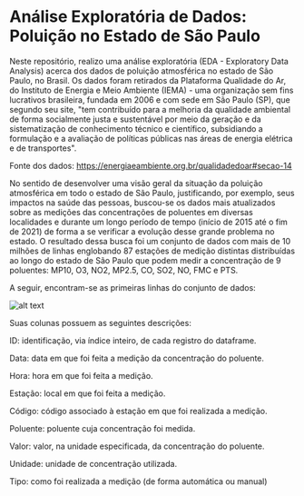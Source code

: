 # Análise Exploratória de Dados: Poluição no Estado de São Paulo

Neste repositório, realizo uma análise exploratória (EDA - Exploratory Data Analysis) acerca dos dados de poluição atmosférica no estado de São Paulo, no Brasil. Os dados foram retirados da Plataforma Qualidade do Ar, do Instituto de Energia e Meio Ambiente (IEMA) - uma organização sem fins lucrativos brasileira, fundada em 2006 e com sede em São Paulo (SP), que segundo seu site, "tem contribuído para a melhoria da qualidade ambiental de forma socialmente justa e sustentável por meio da geração e da sistematização de conhecimento técnico e científico, subsidiando a formulação e a avaliação de políticas públicas nas áreas de energia elétrica e de transportes".

Fonte dos dados: https://energiaeambiente.org.br/qualidadedoar#secao-14

No sentido de desenvolver uma visão geral da situação da poluição atmosférica em todo o estado de São Paulo, justificando, por exemplo, seus impactos na saúde das pessoas, buscou-se os dados mais atualizados sobre as medições das concentrações de poluentes em diversas localidades e durante um longo período de tempo (início de 2015 até o fim de 2021) de forma a se verificar a evolução desse grande problema no estado. O resultado dessa busca foi um conjunto de dados com mais de 10 milhões de linhas englobando 87 estações de medição distintas distribuídas ao longo do estado de São Paulo que podem medir a concentração de 9 poluentes: MP10, O3, NO2, MP2.5, CO, SO2, NO, FMC e PTS. 

A seguir, encontram-se as primeiras linhas do conjunto de dados:

![alt text](https://github.com/Samirnunes/sp_polution_eda/blob/main/images/visao_geral_dataframe.PNG)

Suas colunas possuem as seguintes descrições:

ID: identificação, via índice inteiro, de cada registro do dataframe.

Data: data em que foi feita a medição da concentração do poluente.

Hora: hora em que foi feita a medição.

Estação: local em que foi feita a medição.

Código: código associado à estação em que foi realizada a medição.

Poluente: poluente cuja concentração foi medida.

Valor: valor, na unidade especificada, da concentração do poluente.

Unidade: unidade de concentração utilizada.

Tipo: como foi realizada a medição (de forma automática ou manual)


 
